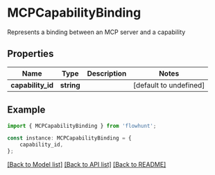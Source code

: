 # MCPCapabilityBinding

Represents a binding between an MCP server and a capability

## Properties

Name | Type | Description | Notes
------------ | ------------- | ------------- | -------------
**capability_id** | **string** |  | [default to undefined]

## Example

```typescript
import { MCPCapabilityBinding } from 'flowhunt';

const instance: MCPCapabilityBinding = {
    capability_id,
};
```

[[Back to Model list]](../README.md#documentation-for-models) [[Back to API list]](../README.md#documentation-for-api-endpoints) [[Back to README]](../README.md)
